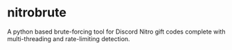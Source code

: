 # nitrobrute
A python based brute-forcing tool for Discord Nitro gift codes complete with multi-threading and rate-limiting detection.
